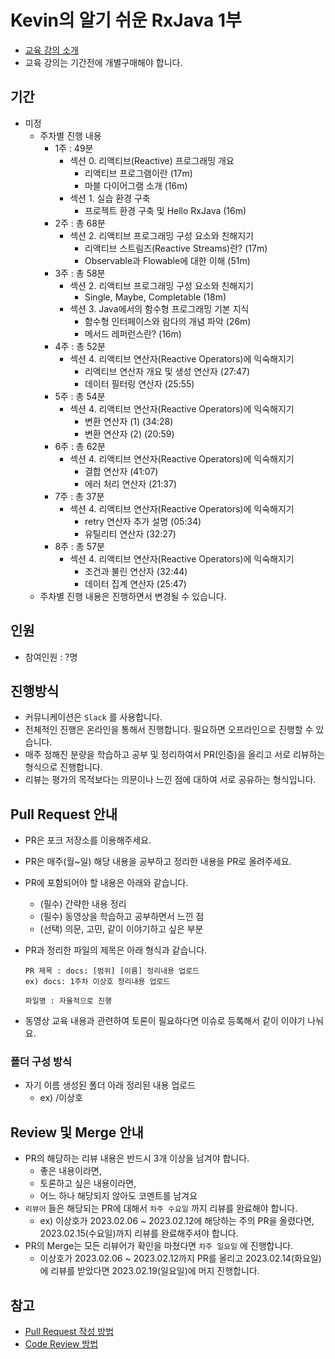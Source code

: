 # Kevin의 알기 쉬운 RxJava 1부

- [교육 강의 소개]([https://www.yes24.com/Product/Goods/74219491](https://www.inflearn.com/course/%EC%9E%90%EB%B0%94-%EB%A6%AC%EC%95%A1%ED%8B%B0%EB%B8%8C%ED%94%84%EB%A1%9C%EA%B7%B8%EB%9E%98%EB%B0%8D-1#curriculum))
- 교육 강의는 기간전에 개별구매해야 합니다.

## 기간

- 미정
  - 주차별 진행 내용
    - 1주 : 49분
      - 섹션 0. 리액티브(Reactive) 프로그래밍 개요
        - 리액티브 프로그램이란 (17m)
        - 마블 다이어그램 소개 (16m)
      - 섹션 1. 실습 환경 구축
        - 프로젝트 환경 구축 및 Hello RxJava (16m)
    - 2주 : 총 68분
      - 섹션 2. 리액티브 프로그래밍 구성 요소와 친해지기
        - 리액티브 스트림즈(Reactive Streams)란? (17m)
        - Observable과 Flowable에 대한 이해 (51m)
    - 3주 : 총 58분
      - 섹션 2. 리액티브 프로그래밍 구성 요소와 친해지기
        - Single, Maybe, Completable (18m)
      - 섹션 3. Java에서의 함수형 프로그래밍 기본 지식
        -  함수형 인터페이스와 람다의 개념 파악 (26m)
        -  메서드 레퍼런스란? (16m)
    - 4주 : 총 52분
      - 섹션 4. 리액티브 연산자(Reactive Operators)에 익숙해지기
        - 리액티브 연산자 개요 및 생성 연산자 (27:47)
        - 데이터 필터링 연산자 (25:55)
    - 5주 : 총 54분
      - 섹션 4. 리액티브 연산자(Reactive Operators)에 익숙해지기
        - 변환 연산자 (1) (34:28)
        - 변환 연산자 (2) (20:59)
    - 6주 : 총 62분
      - 섹션 4. 리액티브 연산자(Reactive Operators)에 익숙해지기
        - 결합 연산자 (41:07)
        - 에러 처리 연산자 (21:37)
    - 7주 : 총 37분
      - 섹션 4. 리액티브 연산자(Reactive Operators)에 익숙해지기
        - retry 연산자 추가 설명 (05:34)
        - 유틸리티 연산자 (32:27)
    - 8주 : 총 57분
      - 섹션 4. 리액티브 연산자(Reactive Operators)에 익숙해지기
        - 조건과 불린 연산자 (32:44)
        - 데이터 집계 연산자 (25:47)
  - 주차별 진행 내용은 진행하면서 변경될 수 있습니다.

## 인원

- 참여인원 : ?명

## 진행방식

- 커뮤니케이션은 `Slack` 를 사용합니다.
- 전체적인 진행은 온라인을 통해서 진행합니다. 필요하면 오프라인으로 진행할 수 있습니다.
- 매주 정해진 분량을 학습하고 공부 및 정리하여서 PR(인증)을 올리고 서로 리뷰하는 형식으로 진행합니다.
- 리뷰는 평가의 목적보다는 의문이나 느낀 점에 대하여 서로 공유하는 형식입니다.

## Pull Request 안내

- PR은 포크 저장소를 이용해주세요.
- PR은 매주(월~일) 해당 내용을 공부하고 정리한 내용을 PR로 올려주세요.
- PR에 포함되어야 할 내용은 아래와 같습니다.
  - (필수) 간략한 내용 정리
  - (필수) 동영상을 학습하고 공부하면서 느낀 점
  - (선택) 의문, 고민, 같이 이야기하고 싶은 부분
- PR과 정리한 파일의 제목은 아래 형식과 같습니다.

  ```
  PR 제목 : docs: [범위] [이름] 정리내용 업로드
  ex) docs: 1주차 이상호 정리내용 업로드

  파일명 : 자율적으로 진행
  ```
- 동영상 교육 내용과 관련하여 토론이 필요하다면 이슈로 등록해서 같이 이야기 나눠요.

### 폴더 구성 방식

- 자기 이름 생성된 폴더 아래 정리된 내용 업로드
  - ex) /이상호

## Review 및 Merge 안내

- PR의 해당하는 리뷰 내용은 반드시 3개 이상을 남겨야 합니다.
  - 좋은 내용이라면, 
  - 토론하고 싶은 내용이라면,
  - 어느 하나 해당되지 않아도 코멘트를 남겨요
- `리뷰어` 들은 해당되는 PR에 대해서 `차주 수요일` 까지 리뷰를 완료해야 합니다.
  - ex) 이상호가 2023.02.06 ~ 2023.02.12에 해당하는 주의 PR을 올렸다면, 2023.02.15(수요일)까지 리뷰를 완료해주셔야 합니다.
- PR의 Merge는 모든 리뷰어가 확인을 마쳤다면 `차주 일요일` 에 진행합니다.
  - 이상호가 2023.02.06 ~ 2023.02.12까지 PR를 올리고 2023.02.14(화요일)에 리뷰를 받았다면 2023.02.19(일요일)에 머지 진행합니다.

## 참고

- [Pull Request 작성 방법](https://github.com/bithumb-study/notification/blob/main/pull-request.md)
- [Code Review 방법](https://github.com/bithumb-study/notification/blob/main/code-review.md)
